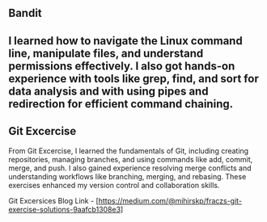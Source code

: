 ## Bandit
I learned how to navigate the Linux command line, manipulate files, and understand permissions effectively. I also got hands-on experience with tools like grep, find, and sort for data analysis and with using pipes and redirection for efficient command chaining.
---
## Git Excercise
From Git Excercise, I learned the fundamentals of Git, including creating repositories, managing branches, and using commands like add, commit, merge, and push. I also gained experience resolving merge conflicts and understanding workflows like branching, merging, and rebasing. These exercises enhanced my version control and collaboration skills.

Git Excersices Blog Link - [https://medium.com/@mihirskp/fraczs-git-exercise-solutions-9aafcb1308e3]
